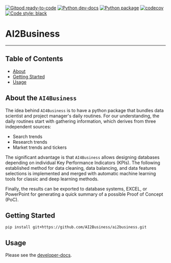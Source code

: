 [![Gitpod ready-to-code](https://img.shields.io/badge/Gitpod-ready--to--code-blue?logo=gitpod)](https://gitpod.io/#https://github.com/AI2Business/ai2business)
[![Python dev-docs](https://github.com/AI2Business/ai2business/workflows/Python%20docs/badge.svg?branch=main)](https://ai2business.github.io/ai2business/dev/)
[![Python package](https://github.com/AI2Business/ai2business/workflows/Python%20package/badge.svg?branch=main)](https://github.com/AI2Business/ai2business/actions?query=workflow%3A%22Python+package%22)
[![codecov](https://codecov.io/gh/AI2Business/ai2business/branch/main/graph/badge.svg?token=6HR33ZY0PW)](https://codecov.io/gh/AI2Business/ai2business)
[![Code style: black](https://img.shields.io/badge/code%20style-black-000000.svg)](https://github.com/psf/black)

# AI2Business

---

## Table of Contents

- [About](#about)
- [Getting Started](#getting_started)
- [Usage](#usage)

## About the `AI4Business`  <a name = "about"></a>

The idea behind  `AI4Business` is to have a python package that bundles data scientist and project manager's daily routines. For our understanding, the daily routines start with gathering information, which derives from three independent sources:

- Search trends
- Research trends
- Market trends and tickers

The significant advantage is that `AI4Business` allows designing databases depending on individual Key Performance Indicators (KPIs). The following established method for data cleaning, data balancing, and data features selections is implemented and merged with automatic machine learning tools for classic and deep learning methods.

Finally, the results can be exported to database systems, EXCEL, or PowerPoint for generating a quick summary of a possible Proof of Concept (PoC).

## Getting Started  <a name = "getting_started"></a>

```shell
pip install git+https://github.com/AI2Business/ai2business.git
```

## Usage <a name = "usage"></a>

Please see the [developer-docs](https://ai2business.github.io/ai2business/dev/).
